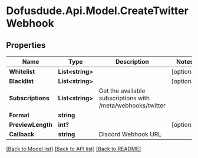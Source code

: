 # Dofusdude.Api.Model.CreateTwitterWebhook

## Properties

Name | Type | Description | Notes
------------ | ------------- | ------------- | -------------
**Whitelist** | **List&lt;string&gt;** |  | [optional] 
**Blacklist** | **List&lt;string&gt;** |  | [optional] 
**Subscriptions** | **List&lt;string&gt;** | Get the available subscriptions with /meta/webhooks/twitter | 
**Format** | **string** |  | 
**PreviewLength** | **int?** |  | [optional] 
**Callback** | **string** | Discord Webhook URL | 

[[Back to Model list]](../README.md#documentation-for-models) [[Back to API list]](../README.md#documentation-for-api-endpoints) [[Back to README]](../README.md)


